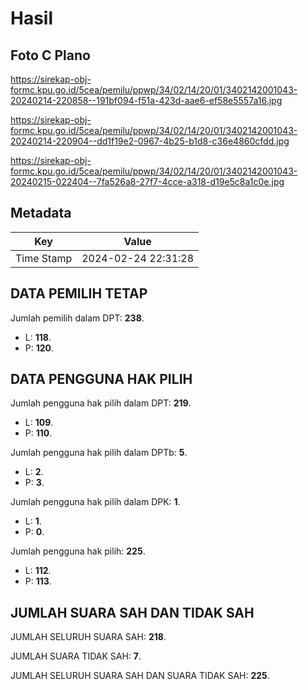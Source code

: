 # Hasil

## Foto C Plano

https://sirekap-obj-formc.kpu.go.id/5cea/pemilu/ppwp/34/02/14/20/01/3402142001043-20240214-220858--191bf094-f51a-423d-aae6-ef58e5557a16.jpg

https://sirekap-obj-formc.kpu.go.id/5cea/pemilu/ppwp/34/02/14/20/01/3402142001043-20240214-220904--dd1f19e2-0967-4b25-b1d8-c36e4860cfdd.jpg

https://sirekap-obj-formc.kpu.go.id/5cea/pemilu/ppwp/34/02/14/20/01/3402142001043-20240215-022404--7fa526a8-27f7-4cce-a318-d19e5c8a1c0e.jpg


## Metadata

| Key        | Value               |
| ---------- | ------------------- |
| Time Stamp | 2024-02-24 22:31:28 |


## DATA PEMILIH TETAP

Jumlah pemilih dalam DPT: **238**.
 * L: **118**.
 * P: **120**.

## DATA PENGGUNA HAK PILIH

Jumlah pengguna hak pilih dalam DPT: **219**.
 * L: **109**.
 * P: **110**.

Jumlah pengguna hak pilih dalam DPTb: **5**.
 * L: **2**.
 * P: **3**.

Jumlah pengguna hak pilih dalam DPK: **1**.
 * L: **1**.
 * P: **0**.

Jumlah pengguna hak pilih: **225**.
 * L: **112**.
 * P: **113**.

## JUMLAH SUARA SAH DAN TIDAK SAH

JUMLAH SELURUH SUARA SAH: **218**.

JUMLAH SUARA TIDAK SAH: **7**.

JUMLAH SELURUH SUARA SAH DAN SUARA TIDAK SAH: **225**.


